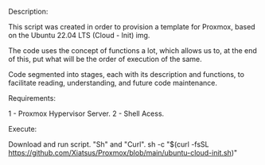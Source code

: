 Description:

This script was created in order to provision a template for Proxmox, based on the Ubuntu 22.04 LTS (Cloud - Init) img.

The code uses the concept of functions a lot, which allows us to, at the end of this, put what will be the order of execution of the same.

Code segmented into stages, each with its description and functions, to facilitate reading, understanding, and future code maintenance.

Requirements:

1 - Proxmox Hypervisor Server.
2 - Shell Acess.

Execute:

Download and run script. "Sh" and "Curl".
sh -c "$(curl -fsSL https://github.com/Xiatsus/Proxmox/blob/main/ubuntu-cloud-init.sh)"